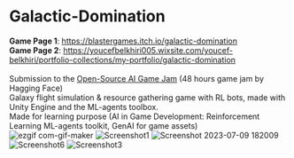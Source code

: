 # Galactic-Domination
**Game Page 1**: https://blastergames.itch.io/galactic-domination \
**Game Page 2**: https://youcefbelkhiri005.wixsite.com/youcef-belkhiri/portfolio-collections/my-portfolio/galactic-domination <br><br>
Submission to the [Open-Source AI Game Jam](https://itch.io/jam/open-source-ai-game-jam/rate/2162739) (48 hours game jam by Hagging Face)\
Galaxy flight simulation & resource gathering game with RL bots, made with Unity Engine and the ML-agents toolbox.\
Made for learning purpose (AI in Game Development: Reinforcement Learning ML-agents toolkit, GenAI for game assets) <br>
![ezgif com-gif-maker](https://github.com/user-attachments/assets/696651c5-1623-4647-a136-a8773b9fedab)
![Screenshot1](https://github.com/user-attachments/assets/81fe8ee7-56cf-44ef-9085-77de2ce8f864)
![Screenshot 2023-07-09 182009](https://github.com/user-attachments/assets/a9fc479a-9879-490b-8977-fdad9acdc81f)
![Screenshot6](https://github.com/user-attachments/assets/b1c68c6f-4617-48c1-96af-4c91d5e0859d)
![Screenshot3](https://github.com/user-attachments/assets/bfc88357-30e1-46d2-aa54-d6c041237a82)
